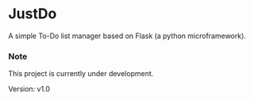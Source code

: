 # JustDo
A simple To-Do list manager based on Flask (a python microframework).

### Note
This project is currently under development.

Version: v1.0
